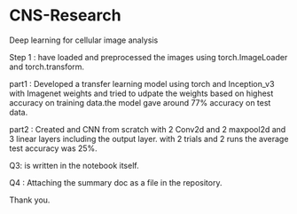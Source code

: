 # CNS-Research
Deep learning for cellular image analysis

Step 1 : have loaded and preprocessed the images using torch.ImageLoader and torch.transform.

part1 : Developed a transfer learning model using torch and Inception_v3 with Imagenet weights and tried to udpate the weights based on highest accuracy on training data.the model gave around 77% accuracy on test data.<br>

part2 : Created and CNN from scratch with 2 Conv2d and 2 maxpool2d and 3 linear layers including the output layer. with 2 trials and 2 runs the average test accuracy was 25%.

Q3: is written in the notebook itself.

Q4 : Attaching the summary doc as a file in the repository.


Thank you.
